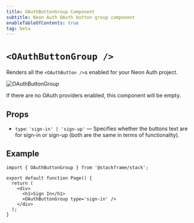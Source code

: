```yaml
---
title: OAuthButtonGroup Component
subtitle: Neon Auth OAuth button group component
enableTableOfContents: true
tag: beta
---
```


# `<OAuthButtonGroup />`

Renders all the `<OAuthButton />`s enabled for your Neon Auth project.

![OAuthButtonGroup](/docs/neon-auth/images/oauth-button-group.png)

<Admonition type="note">
If there are no OAuth providers enabled, this component will be empty.
</Admonition>

## Props

- `type`: `'sign-in' | 'sign-up'` — Specifies whether the buttons text are for sign-in or sign-up (both are the same in terms of functionality).

## Example

```tsx
import { OAuthButtonGroup } from '@stackframe/stack';

export default function Page() {
  return (
    <div>
      <h1>Sign In</h1>
      <OAuthButtonGroup type='sign-in' />
    </div>
  );
}
```